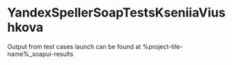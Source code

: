 # YandexSpellerSoapTestsKseniiaViushkova

Output from test cases launch can be found at %project-tile-name%_soapui-results